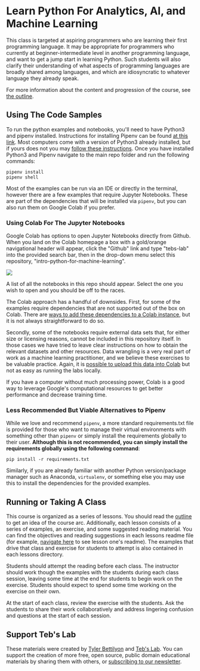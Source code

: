 # Learn Python For Analytics, AI, and Machine Learning

This class is targeted at aspiring programmers who are learning their first programming language. It may be appropriate for programmers who currently at beginner-intermediate level in another programming language, and want to get a jump start in learning Python. Such students will also clarify their understanding of what aspects of programming languages are broadly shared among languages, and which are idiosyncratic to whatever language they already speak.

For more information about the content and progression of the course, see [the outline](outline.md).

## Using The Code Samples

To run the python examples and notebooks, you'll need to have Python3 and pipenv installed. Instructions for installing Pipenv can be found [at this link](https://pipenv.pypa.io/en/latest/install/#installing-pipenv). Most computers come with a version of Python3 already installed, but if yours does not you may [follow these instructions](https://realpython.com/installing-python/). Once you have installed Python3 and Pipenv navigate to the main repo folder and run the following commands:

```
pipenv install
pipenv shell
```

Most of the examples can be run via an IDE or directly in the terminal, however there are a few examples that require Jupyter Notebooks. These are part of the dependencies that will be installed via `pipenv`, but you can also run them on Google Colab if you prefer. 

### Using Colab For The Jupyter Notebooks

Google Colab has options to open Jupyter Notebooks directly from Github. When you land on the Colab homepage a box with a gold/orange navigational header will appear, click the "Github" link and type "tebs-lab" into the provided search bar, then in the drop-down menu select this repository, "intro-python-for-machine-learning".

![](assets/colab-example.png)

A list of all the notebooks in this repo should appear. Select the one you wish to open and you should be off to the races.

The Colab approach has a handful of downsides. First, for some of the examples require dependencies that are not supported out of the box on Colab. There are [ways to add these dependencies to a Colab instance](https://cloud.google.com/datalab/docs/how-to/adding-libraries), but it is not always straightforward to do so.

Secondly, some of the notebooks require external data sets that, for either size or licensing reasons, cannot be included in this repository itself. In those cases we have tried to leave clear instructions on how to obtain the relevant datasets and other resources. Data wrangling is a very real part of work as a machine learning practitioner, and we believe these exercises to be valuable practice. Again, it is [possible to upload this data into Colab](https://cloud.google.com/datalab/docs/how-to/adding-libraries) but not as easy as running the labs locally.

If you have a computer without much processing power, Colab is a good way to leverage Google's computational resources to get better performance and decrease training time.

### Less Recommended But Viable Alternatives to Pipenv

While we love and recommend `pipenv`, a more standard requirements.txt file is provided for those who want to manage their virtual environments with something other than `pipenv` or simply install the requirements globally to their user. **Although this is not recommended, you can simply install the requirements globally using the following command**:

```
pip install -r requirements.txt
```

Similarly, if you are already familiar with another Python version/package manager such as Anaconda, `virtualenv`, or something else you may use this to install the dependencies for the provided examples.

## Running or Taking A Class

This course is organized as a series of lessons. You should read the [outline](outline.md) to get an idea of the course arc. Additionally, each lesson consists of a series of examples, an exercise, and some suggested reading material. You can find the objectives and reading suggestions in each lessons readme file (for example, [navigate here](lessons/01-the-big-picture) to see lesson one's readme). The examples that drive that class and exercise for students to attempt is also contained in each lessons directory.

Students should attempt the reading before each class. The instructor should work though the examples with the students during each class session, leaving some time at the end for students to begin work on the exercise. Students should expect to spend some time working on the exercise on their own. 

At the start of each class, review the exercise with the students. Ask the students to share their work collaboratively and address lingering confusion and questions at the start of each session.

## Support Teb's Lab

These materials were created by [Tyler Bettilyon](https://www.linkedin.com/in/tylerbettilyon/) and [Teb's Lab](https://tebs-lab.com). You can support the creation of more free, open source, public domain educational materials by sharing them with others, or [subscribing to our newsletter](http://eepurl.com/dum8IP).
